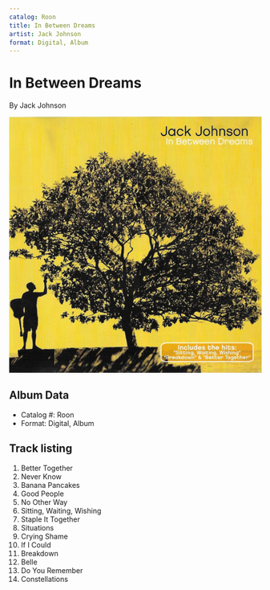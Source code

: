 ```yaml
---
catalog: Roon
title: In Between Dreams
artist: Jack Johnson
format: Digital, Album
---
```


# In Between Dreams

By Jack Johnson

![](../../assets/albumcovers/Jack_Johnson-In_Between_Dreams.png)

## Album Data

- Catalog #: Roon
- Format: Digital, Album


## Track listing


1. Better Together
2. Never Know
3. Banana Pancakes
4. Good People
5. No Other Way
6. Sitting, Waiting, Wishing
7. Staple It Together
8. Situations
9. Crying Shame
10. If I Could
11. Breakdown
12. Belle
13. Do You Remember
14. Constellations

